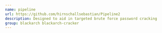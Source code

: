 ```yaml
---
name: pipeline
url: https://github.com/hirnschallsebastian/Pipeline2
description: Designed to aid in targeted brute force password cracking attacks.
group: blackarch blackarch-cracker
---
```

